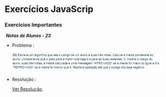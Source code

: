# Exercícios JavaScrip

### Exercícios Importantes
​	***Notas de Alunos - 23***

- Problema :

  ![ex23](https://github.com/igfeitall/desafios-web-moderno/blob/main/img/ex23.png)

  

- Resolução :

  [Ver Resolução](https://github.com/igfeitall/desafios-web-moderno/blob/main/JavaScript/ex23.js).